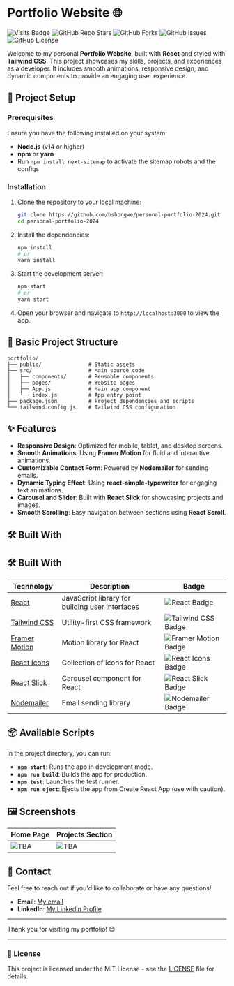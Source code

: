 # Portfolio Website 🌐

![Visits Badge](https://badges.pufler.dev/visits/bshongwe/personal-portfolio-2024)
![GitHub Repo Stars](https://img.shields.io/github/stars/bshongwe/personal-portfolio-2024?style=social)
![GitHub Forks](https://img.shields.io/github/forks/bshongwe/personal-portfolio-2024?style=social)
![GitHub Issues](https://img.shields.io/github/issues/bshongwe/personal-portfolio-2024)
![GitHub License](https://img.shields.io/github/license/bshongwe/personal-portfolio-2024)

Welcome to my personal **Portfolio Website**, built with **React** and styled with **Tailwind CSS**. This project showcases my skills, projects, and experiences as a developer. It includes smooth animations, responsive design, and dynamic components to provide an engaging user experience.

## 🚀 Project Setup

### Prerequisites

Ensure you have the following installed on your system:

- **Node.js** (v14 or higher)
- **npm** or **yarn**
- Run `npm install next-sitemap` to activate the sitemap robots and the configs

### Installation

1. Clone the repository to your local machine:

   ```bash
   git clone https://github.com/bshongwe/personal-portfolio-2024.git
   cd personal-portfolio-2024
   ```

2. Install the dependencies:

   ```bash
   npm install
   # or
   yarn install
   ```

3. Start the development server:

   ```bash
   npm start
   # or
   yarn start
   ```

4. Open your browser and navigate to `http://localhost:3000` to view the app.

## 📁 Basic Project Structure

```
portfolio/
├── public/               # Static assets
├── src/                  # Main source code
│   ├── components/       # Reusable components
│   ├── pages/            # Website pages
│   ├── App.js            # Main app component
│   └── index.js          # App entry point
├── package.json          # Project dependencies and scripts
└── tailwind.config.js    # Tailwind CSS configuration
```

## ✨ Features

- **Responsive Design**: Optimized for mobile, tablet, and desktop screens.
- **Smooth Animations**: Using **Framer Motion** for fluid and interactive animations.
- **Customizable Contact Form**: Powered by **Nodemailer** for sending emails.
- **Dynamic Typing Effect**: Using **react-simple-typewriter** for engaging text animations.
- **Carousel and Slider**: Built with **React Slick** for showcasing projects and images.
- **Smooth Scrolling**: Easy navigation between sections using **React Scroll**.

## 🛠️ Built With
## 🛠️ Built With

| Technology           | Description                                                    | Badge                                                      |
|----------------------|----------------------------------------------------------------|------------------------------------------------------------|
| [React](https://reactjs.org/)    | JavaScript library for building user interfaces              | ![React Badge](https://img.shields.io/badge/React-61DAFB?style=for-the-badge&logo=react&logoColor=black) |
| [Tailwind CSS](https://tailwindcss.com/) | Utility-first CSS framework                                  | ![Tailwind CSS Badge](https://img.shields.io/badge/Tailwind_CSS-06B6D4?style=for-the-badge&logo=tailwindcss&logoColor=white) |
| [Framer Motion](https://www.framer.com/motion/) | Motion library for React                                    | ![Framer Motion Badge](https://img.shields.io/badge/Framer_Motion-1F2937?style=for-the-badge&logo=framer&logoColor=white) |
| [React Icons](https://react-icons.github.io/react-icons/) | Collection of icons for React                              | ![React Icons Badge](https://img.shields.io/badge/React_Icons-61DAFB?style=for-the-badge&logo=react&logoColor=black) |
| [React Slick](https://react-slick.neostack.com/) | Carousel component for React                               | ![React Slick Badge](https://img.shields.io/badge/React_Slick-121212?style=for-the-badge&logo=react&logoColor=white) |
| [Nodemailer](https://nodemailer.com/) | Email sending library                                       | ![Nodemailer Badge](https://img.shields.io/badge/Nodemailer-0041C2?style=for-the-badge&logo=nodemailer&logoColor=white) |



## 📦 Available Scripts

In the project directory, you can run:

- **`npm start`**: Runs the app in development mode.
- **`npm run build`**: Builds the app for production.
- **`npm test`**: Launches the test runner.
- **`npm run eject`**: Ejects the app from Create React App (use with caution).

## 🖼️ Screenshots

| Home Page | Projects Section |
| --------- | ---------------- |
| ![TBA](public/screenshots/home-page.png) | ![TBA](public/screenshots/projects.png) |

## 📧 Contact

Feel free to reach out if you'd like to collaborate or have any questions!

- **Email**: [My email](mailto:shongwe.bhekizwe@yahoo.com)
- **LinkedIn**: [My LinkedIn Profile](https://linkedin.com/in/ernest-bhekizwe)

---

Thank you for visiting my portfolio! 😊

---

### 📜 License

This project is licensed under the MIT License - see the [LICENSE](LICENSE) file for details.
